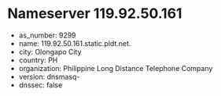 # Nameserver 119.92.50.161

* as_number: 9299
* name: 119.92.50.161.static.pldt.net.
* city: Olongapo City
* country: PH
* organization: Philippine Long Distance Telephone Company
* version: dnsmasq-
* dnssec: false
